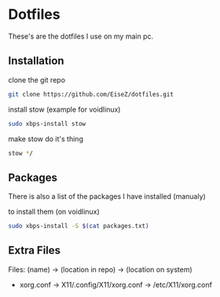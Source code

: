 # Dotfiles

These's are the dotfiles I use on my main pc.

## Installation

clone the git repo

```sh
git clone https://github.com/EiseZ/dotfiles.git
```

install stow (example for voidlinux)

```sh
sudo xbps-install stow
```

make stow do it's thing

```sh
stow */
```

## Packages

There is also a list of the packages I have installed (manualy)

to install them (on voidlinux)

```sh
sudo xbps-install -S $(cat packages.txt)
```

## Extra Files

Files: (name) -> (location in repo) -> (location on system)

-   xorg.conf -> X11/.config/X11/xorg.conf -> /etc/X11/xorg.conf
